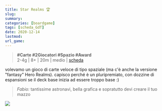 ```yaml
---
title: Star Realms 🏆
slug: 
summary: 
categories: [boardgame]
tags: [scheda_GdT]
date: 2020-12-14
lastmod: 
url_game: 
---
```

> **#Carte #2Giocatori #Spazio #Award**  
> 2-4g | 8+ | 20m | medio | [scheda](https://www.boardgamegeek.com/boardgame/147020/star-realms)  

volevamo un gioco di carte veloce di tipo spaziale (ma c'è anche la versione "fantasy" Hero Realms).
capisco perché è un pluripremiato, con dozzine di espansioni se il deck base inizia ad essere troppo base :)

> *Fabio:*
> tantissime astronavi, bella grafica e sopratutto devi creare il tuo mazzo

![](gdt_star_realms.jpg)


